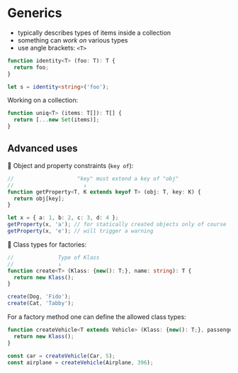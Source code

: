 
# Generics

- typically describes types of items inside a collection
- something can _work on_ various types
- use angle brackets: `<T>`

```typescript
function identity<T> (foo: T): T {
  return foo;
}

let s = identity<string>('foo');
```

Working on a collection:

```typescript
function uniq<T> (items: T[]): T[] {
  return [...new Set(items)];
}
```

## Advanced uses

:rocket: Object and property constraints (`key of`):

```typescript
//                    "key" must extend a key of "obj" 
//                      ↓
function getProperty<T, K extends keyof T> (obj: T, key: K) {
  return obj[key];
}

let x = { a: 1, b: 2, c: 3, d: 4 };
getProperty(x, 'a'); // for statically created objects only of course
getProperty(x, 'e'); // will trigger a warning
```

:rocket: Class types for factories:

```typescript
//              Type of Klass
//              ↓
function create<T> (Klass: {new(): T;}, name: string): T {
  return new Klass();
}

create(Dog, 'Fido');
create(Cat, 'Tabby');
```

For a factory method one can define the allowed class types:

```typescript
function createVehicle<T extends Vehicle> (Klass: {new(): T;}, passengerCount: number): T {
  return new Klass();
}

const car = createVehicle(Car, 5);
const airplane = createVehicle(Airplane, 396);
```

